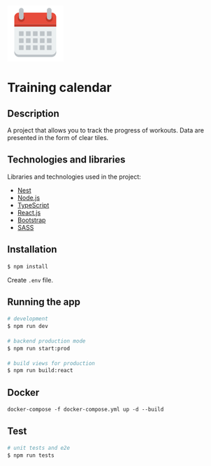 ﻿﻿![icon](https://raw.githubusercontent.com/Andy1Blue/fit-calendar/master/views/assets/logo-calendar.png)

Training calendar
====

## Description

A project that allows you to track the progress of workouts. Data are presented in the form of clear tiles.

## Technologies and libraries

Libraries and technologies used in the project:
- [Nest](https://nestjs.com/)
- [Node.js](https://nodejs.org/en/)
- [TypeScript](https://www.typescriptlang.org/)
- [React.js](https://facebook.github.io/react/)
- [Bootstrap](https://v4-alpha.getbootstrap.com)
- [SASS](https://sass-lang.com)

## Installation

```bash
$ npm install
```

Create `.env` file.

## Running the app

```bash
# development
$ npm run dev

# backend production mode
$ npm run start:prod

# build views for production
$ npm run build:react
```

## Docker

```
docker-compose -f docker-compose.yml up -d --build
```

## Test

```bash
# unit tests and e2e
$ npm run tests
```
